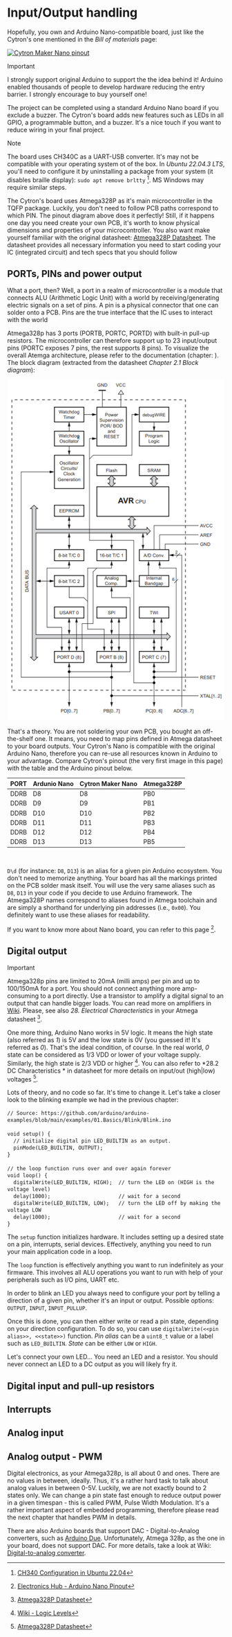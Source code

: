 # Input/Output handling

Hopefully, you own and Arduino Nano-compatible board, just like the Cytron's one mentioned in the *Bill of materials* page:

[<img alt="Cytron Maker Nano pinout" src="https://www.cytron.io/image/catalog/products/maker-nano/maker-nano-pinout.png" />](https://www.cytron.io/p-maker-nano-simplifying-arduino-for-projects)

> [!IMPORTANT] 
> I strongly support original Arduino to support the the idea behind it! Arduino enabled thousands of people to develop hardware reducing the entry barrier. I strongly encourage to buy yourself one!

The project can be completed using a standard Arduino Nano board if you exclude a buzzer. The Cytron's board adds new features such as LEDs in all GPIO, a programmable button, and a buzzer. It's a nice touch if you want to reduce wiring in your final project.

> [!NOTE] 
> The board uses CH340C as a UART-USB converter. It's may not be compatible with your operating system ot of the box. In *Ubuntu 22.04.3 LTS*, you'll need to configure it by uninstalling a package from your system (it disables braille display): `sudo apt remove brltty` [^1]. MS Windows may require similar steps.

The Cytron's board uses Atmega328P as it's main microcontroller in the TQFP package. Luckily, you don't need to follow PCB paths correspond to which PIN. The pinout diagram above does it perfectly! Still, if it happens one day you need create your own PCB, it's worth to know physical dimensions and properties of your microcontroller. You also want make yourself familiar with the original datasheet: [Atmega328P Datasheet](https://ww1.microchip.com/downloads/en/DeviceDoc/Atmel-7810-Automotive-Microcontrollers-ATmega328P_Datasheet.pdf). The datasheet provides all necessary information you need to start coding your IC (integrated circuit) and tech specs that you should follow

## PORTs, PINs and power output

What a port, then? Well, a port in a realm of microcontroller is a module that connects ALU (Arithmetic Logic Unit) with a world by receiving/generating electric signals on a set of pins.
A pin is a physical connector that one can solder onto a PCB. Pins are the true interface that the IC uses to interact with the world

Atmega328p has 3 ports (PORTB, PORTC, PORTD) with built-in pull-up resistors. The 
microcontroller can therefore support up to 23 input/output pins 
(PORTC exposes 7 pins, the rest supports 8 pins). To visualize the overall Atemga architecture,
please refer to the documentation (chapter: ). The block diagram (extracted from the datasheet *Chapter 2.1 Block diagram*):

![Source: Atmega 328p datasheet, Chapter 2.1 Block diagram](./assets/images/chapter_1/1_io_atmega_block_diagram.png)

That's a theory. You are not soldering your own PCB, you bought an off-the-shelf one. It means, 
you need to map pins defined in Atmega datasheet to your board outputs. Your Cytron's Nano is 
compatible with the original Arduino Nano, therefore you can re-use all resources known in 
Arduino to your advantage. Compare Cytron's pinout (the very first image in this page) with the 
table and the Arduino pinout below.

| PORT | Ardunio Nano | Cytron Maker Nano | Atmega328P |
|------|--------------|-------------------|------------|
| DDRB | D8           | D8                | PB0        |
| DDRB | D9           | D9                | PB1        |
| DDRB | D10          | D10               | PB2        |
| DDRB | D11          | D11               | PB3        |
| DDRB | D12          | D12               | PB4        |
| DDRB | D13          | D13               | PB5        |

![<img alt="Arduino Nano Pinout" src="https://www.electronicshub.org/arduino-nano-pinout/" />](https://www.electronicshub.org/arduino-nano-pinout/)

`D\d` (for instance: `D8`, `D13`) is an alias for a given pin Arduino ecosystem. You don't need to
memorize anything. Your board has all the markings printed on the PCB solder mask itself. You will use the very same aliases such as `D8`, `D13` in your code if you decide to use Arduino framework. The Atmega328P names correspond to aliases found in Atmega toolchain and are simply a shorthand for underlying pin addresses (i.e., `0x00`). You definitely want to use these aliases for readability.

If you want to know more about Nano board, you can refer to this page [^2].

## Digital output

> [!IMPORTANT] 
> Atmega328p pins are limited to 20mA (milli amps) per pin and up to 100/150mA for 
a port. You should not connect anything more amp-consuming to a port directly. Use a transistor 
to amplify a digital signal to an output that can handle bigger loads. You can read more on 
amplifiers in [Wiki](https://en.wikipedia.org/wiki/Category:Single-stage_transistor_amplifiers). Please, see also *28. Electrical Characteristics* in your Atmega datasheet [^3].

One more thing, Arduino Nano works in 5V logic. It means the high state (also referred as *1*) is 
5V and the low state is 0V (you guessed it! It's referred as *0*). That's the ideal condition, of course. In the real world, *0* state can be considered as 1/3 VDD or lower of your voltage supply. Similarly, the high state is 2/3 VDD or higher [^4]. You can also refer to *28.2 DC Characteristics * in datasheet for more details on input/out (high|low) voltages [^3].

Lots of theory, and no code so far. It's time to change it. Let's take a closer look to the blinking example we had in the previous chapter:

```
// Source: https://github.com/arduino/arduino-examples/blob/main/examples/01.Basics/Blink/Blink.ino

void setup() {
  // initialize digital pin LED_BUILTIN as an output.
  pinMode(LED_BUILTIN, OUTPUT);
}

// the loop function runs over and over again forever
void loop() {
  digitalWrite(LED_BUILTIN, HIGH);  // turn the LED on (HIGH is the voltage level)
  delay(1000);                      // wait for a second
  digitalWrite(LED_BUILTIN, LOW);   // turn the LED off by making the voltage LOW
  delay(1000);                      // wait for a second
}
```

The `setup` function initializes hardware. It includes setting up a desired state on a pin, interrupts, serial devices. Effectively, anything you need to run your main application code in a loop.

The `loop` function is effectively anything you want to run indefinitely as your firmware. This involves all ALU operations you want to run with help of your peripherals such as I/O pins, UART etc.

In order to blink an LED you always need to configure your port by telling a direction of a given pin, whether it's an input or output. Possible options: `OUTPUT`, `INPUT`, `INPUT_PULLUP`.

Once this is done, you can then either write or read a pin state, depending on your direction configuration. To do so, you can use `digitalWrite(<<pin alias>>, <<state>>)` function. *Pin alias* can be a `uint8_t` value or a label such as `LED_BUILTIN`. *State* can be either `LOW` or `HIGH`.

Let's connect your own LED... You need an LED and a resistor. You should never connect an LED to a DC output as you will likely fry it. 


## Digital input and pull-up resistors

## Interrupts

## Analog input

## Analog output - PWM

Digital electronics, as your Atmega328p, is all about 0 and ones. There are no values in between,
ideally. Thus, it's a rather hard task to talk about analog values in between 0-5V. Luckily, we are not exactly bound to 2 states only. We can change a pin state fast enough to reduce output power in a given timespan - this is called PWM, Pulse
Width Modulation. It's a rather important aspect of embedded programming, therefore
please read the next chapter that handles PWM in details.

There are also Arduino boards that support DAC - Digital-to-Analog converters, such
as [Arduino Due](https://store.arduino.cc/products/arduino-due). Unfortunately,
Atmega 328p, as the one in your board, does not support DAC. For more details,
take a look at Wiki: [Digital-to-analog converter](https://en.wikipedia.org/wiki/Digital-to-analog_converter).


[^1]: [CH340 Configuration in Ubuntu 22.04](https://askubuntu.com/questions/1403705/dev-ttyusb0-not-present-in-ubuntu-22-04)
[^2]: [Electronics Hub - Arduino Nano Pinout](https://www.electronicshub.org/arduino-nano-pinout/)
[^3]: [Atmega328P Datasheet](https://ww1.microchip.com/downloads/en/DeviceDoc/Atmel-7810-Automotive-Microcontrollers-ATmega328P_Datasheet.pdf)
[^4]: [Wiki - Logic Levels](https://en.wikipedia.org/wiki/Logic_level#Logic_voltage_levels)